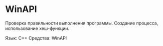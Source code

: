 # WinAPI

Проверка правильности выполнения программы. Создание процесса, использование хеш-функции. 

Язык: C++
Средства: WinAPI
